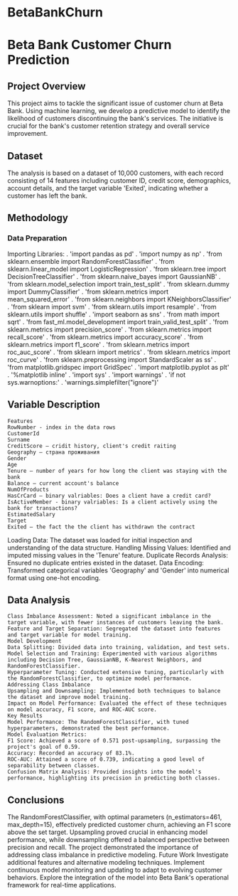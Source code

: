 # BetaBankChurn

# Beta Bank Customer Churn Prediction

## Project Overview
This project aims to tackle the significant issue of customer churn at Beta Bank. Using machine learning, we develop a predictive model to identify the likelihood of customers discontinuing the bank's services. The initiative is crucial for the bank's customer retention strategy and overall service improvement.

## Dataset
The analysis is based on a dataset of 10,000 customers, with each record consisting of 14 features including customer ID, credit score, demographics, account details, and the target variable 'Exited', indicating whether a customer has left the bank.

## Methodology

### Data Preparation
Importing Libraries:
.  'import pandas as pd'
.  'import numpy as np'
.  'from sklearn.ensemble import RandomForestClassifier'
.  'from sklearn.linear_model import LogisticRegression'
.  'from sklearn.tree import DecisionTreeClassifier'
.  'from sklearn.naive_bayes import GaussianNB'
.  'from sklearn.model_selection import train_test_split'
.  'from sklearn.dummy import DummyClassifier'
.  'from sklearn.metrics import mean_squared_error'
.  'from sklearn.neighbors import KNeighborsClassifier'
.  'from sklearn import svm'
.  'from sklearn.utils import resample'
.  'from sklearn.utils import shuffle'
.  'import seaborn as sns'
.  'from math import sqrt'
.  'from fast_ml.model_development import train_valid_test_split'
.  'from sklearn.metrics import precision_score'
.  'from sklearn.metrics import recall_score'
.  'from sklearn.metrics import accuracy_score'
.  'from sklearn.metrics import f1_score'
.  'from sklearn.metrics import roc_auc_score'
.  'from sklearn import metrics'
.  'from sklearn.metrics import roc_curve'
.  'from sklearn.preprocessing import StandardScaler as ss'
.  'from matplotlib.gridspec import GridSpec'
.  'import matplotlib.pyplot as plt'
.  '%matplotlib inline'
.  'import sys'
.  'import warnings'
.  'if not sys.warnoptions:'
.  'warnings.simplefilter("ignore")'

## Variable Description 

    Features
    RowNumber - index in the data rows
    CustomerId
    Surname
    CreditScore — cridit history, client's credit raiting
    Geography — страна проживания
    Gender
    Age
    Tenure — number of years for how long the client was staying with the bank
    Balance — current account's balance
    NumOfProducts
    HasCrCard — binary valriables: Does a client have a credit card?
    IsActiveMember - binary valriables: Is a client actively using the bank for transactions?
    EstimatedSalary
    Target
    Exited — the fact the the client has withdrawn the contract

Loading Data: The dataset was loaded for initial inspection and understanding of the data structure.
Handling Missing Values: Identified and imputed missing values in the 'Tenure' feature.
Duplicate Records Analysis: Ensured no duplicate entries existed in the dataset.
Data Encoding: Transformed categorical variables 'Geography' and 'Gender' into numerical format using one-hot encoding.

## Data Analysis

    Class Imbalance Assessment: Noted a significant imbalance in the target variable, with fewer instances of customers leaving the bank.
    Feature and Target Separation: Segregated the dataset into features and target variable for model training.
    Model Development
    Data Splitting: Divided data into training, validation, and test sets.
    Model Selection and Training: Experimented with various algorithms including Decision Tree, GaussianNB, K-Nearest Neighbors, and RandomForestClassifier.
    Hyperparameter Tuning: Conducted extensive tuning, particularly with the RandomForestClassifier, to optimize model performance.
    Addressing Class Imbalance
    Upsampling and Downsampling: Implemented both techniques to balance the dataset and improve model training.
    Impact on Model Performance: Evaluated the effect of these techniques on model accuracy, F1 score, and ROC-AUC score.
    Key Results
    Model Performance: The RandomForestClassifier, with tuned hyperparameters, demonstrated the best performance.
    Model Evaluation Metrics:
    F1 Score: Achieved a score of 0.571 post-upsampling, surpassing the project's goal of 0.59.
    Accuracy: Recorded an accuracy of 83.1%.
    ROC-AUC: Attained a score of 0.739, indicating a good level of separability between classes.
    Confusion Matrix Analysis: Provided insights into the model's performance, highlighting its precision in predicting both classes.

## Conclusions

The RandomForestClassifier, with optimal parameters (n_estimators=461, max_depth=15), effectively predicted customer churn, achieving an F1 score above the set target.
Upsampling proved crucial in enhancing model performance, while downsampling offered a balanced perspective between precision and recall.
The project demonstrated the importance of addressing class imbalance in predictive modeling.
Future Work
Investigate additional features and alternative modeling techniques.
Implement continuous model monitoring and updating to adapt to evolving customer behaviors.
Explore the integration of the model into Beta Bank's operational framework for real-time applications.
